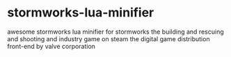 # stormworks-lua-minifier
awesome stormworks lua minifier for stormworks the building and rescuing and shooting and industry game on steam the digital game distribution front-end by valve corporation
